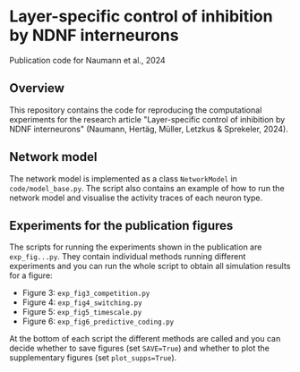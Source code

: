 # Layer-specific control of inhibition by NDNF interneurons

Publication code for Naumann et al., 2024

## Overview

This repository contains the code for reproducing the computational experiments for the research article "Layer-specific control of inhibition by NDNF interneurons" (Naumann, Hertäg, Müller, Letzkus & Sprekeler, 2024).

## Network model

The network model is implemented as a class `NetworkModel` in `code/model_base.py`. The script also contains an example of how to run the network model and visualise the activity traces of each neuron type.

## Experiments for the publication figures

The scripts for running the experiments shown in the publication are `exp_fig...py`. They contain individual methods running different experiments and you can run the whole script to obtain all simulation results for a figure:

- Figure 3: `exp_fig3_competition.py`
- Figure 4: `exp_fig4_switching.py`
- Figure 5: `exp_fig5_timescale.py`
- Figure 6: `exp_fig6_predictive_coding.py`

At the bottom of each script the different methods are called and you can decide whether to save figures (set `SAVE=True`) and whether to plot the supplementary figures (set `plot_supps=True`). 
